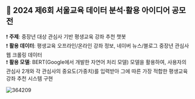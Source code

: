 ## 📖 2024 제6회 서울교육 데이터 분석·활용 아이디어 공모전
❗ <b>주제</b>: 중장년 대상 관심사 기반 평생교육 강좌 추천 챗봇<br/>
❗ <b>활용 데이터</b>: 평생교육 오프라인/온라인 강좌 정보, 네이버 뉴스/블로그 중장년 관심사 웹 크롤링 데이터<br/>
❗ <b>활용 모델</b>: BERT(Google에서 개발한 자연어 처리 모델) 모델을 활용하여, 사용자의 관심사 2개와 각 관심사의 중요도(가중치)를 입력받아 그에 따른 가장 적합한 평생교육 강좌 추천 시스템 구현<br/>

![364209](https://github.com/user-attachments/assets/85b49cf1-b3e9-4212-bf34-6badda454c11)

